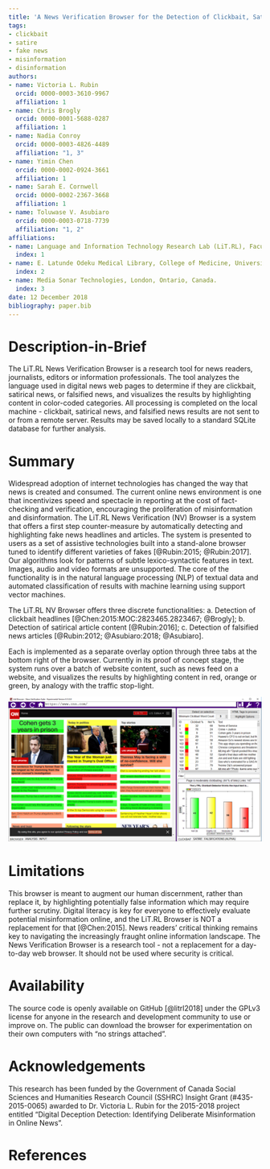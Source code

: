 ```yaml
---
title: 'A News Verification Browser for the Detection of Clickbait, Satire, and Falsified News'
tags:
- clickbait
- satire
- fake news
- misinformation
- disinformation
authors:
- name: Victoria L. Rubin
  orcid: 0000-0003-3610-9967
  affiliation: 1
- name: Chris Brogly
  orcid: 0000-0001-5688-0287
  affiliation: 1
- name: Nadia Conroy
  orcid: 0000-0003-4826-4489
  affiliation: "1, 3"
- name: Yimin Chen
  orcid: 0000-0002-0924-3661
  affiliation: 1
- name: Sarah E. Cornwell
  orcid: 0000-0002-2367-3668
  affiliation: 1
- name: Toluwase V. Asubiaro    
  orcid: 0000-0003-0718-7739
  affiliation: "1, 2"
affiliations: 
- name: Language and Information Technology Research Lab (LiT.RL), Faculty of Information and Media Studies, The University of Western Ontario, London, Ontario, Canada.
  index: 1
- name: E. Latunde Odeku Medical Library, College of Medicine, University of Ibadan, Ibadan, Nigeria
  index: 2 
- name: Media Sonar Technologies, London, Ontario, Canada.
  index: 3
date: 12 December 2018
bibliography: paper.bib
---
```


# Description-in-Brief
The LiT.RL News Verification Browser is a research tool for news readers, journalists, editors or information professionals. The tool analyzes the language used in digital news web pages to determine if they are clickbait, satirical news, or falsified news, and visualizes the results by highlighting content in color-coded categories. All processing is completed on the local machine - clickbait, satirical news, and falsified news results are not sent to or from a remote server. Results may be saved locally to a standard SQLite database for further analysis.

# Summary
Widespread adoption of internet technologies has changed the way that news is created and consumed. The current online news environment is one that incentivizes speed and spectacle in reporting at the cost of fact-checking and verification, encouraging the proliferation of misinformation and disinformation. The LiT.RL News Verification (NV) Browser is a system that offers a first step counter-measure by automatically detecting and highlighting fake news headlines and articles. The system is presented to users as a set of assistive technologies built into a stand-alone browser tuned to identify different varieties of fakes [@Rubin:2015; @Rubin:2017]. Our algorithms look for patterns of subtle lexico-syntactic features in text. Images, audio and video formats are unsupported. The core of the functionality is in the natural language processing (NLP) of textual data and automated classification of results with machine learning using support vector machines.

The LiT.RL NV Browser offers three discrete functionalities:
a.	Detection of clickbait headlines [@Chen:2015:MOC:2823465.2823467; @Brogly];
b.	Detection of satirical article content [@Rubin:2016];
c.	Detection of falsified news articles [@Rubin:2012; @Asubiaro:2018; @Asubiaro].

Each is implemented as a separate overlay option through three tabs at the bottom right of the browser. Currently in its proof of concept stage, the system runs over a batch of website content, such as news feed on a website, and visualizes the results by highlighting content in red, orange or green, by analogy with the traffic stop-light.
 
![Figure 1: Screenshot of LiT.RL News Verification Browser clickbait detection on the CNN homepage (December 12, 2018)](figure.png)

# Limitations
This browser is meant to augment our human discernment, rather than replace it, by highlighting potentially false information which may require further scrutiny. Digital literacy is key for everyone to effectively evaluate potential misinformation online, and the LiT.RL Browser is NOT a replacement for that [@Chen:2015]. News readers’ critical thinking remains key to navigating the increasingly fraught online information landscape. The News Verification Browser is a research tool - not a replacement for a day-to-day web browser. It should not be used where security is critical. 

# Availability
 The source code is openly available on GitHub [@litrl2018] under the GPLv3 license for anyone in the research and development community to use or improve on. The public can download the browser for experimentation on their own computers with “no strings attached”. 

# Acknowledgements
This research has been funded by the Government of Canada Social Sciences and Humanities Research Council (SSHRC) Insight Grant (#435-2015-0065) awarded to Dr. Victoria L. Rubin for the 2015-2018 project entitled “Digital Deception Detection: Identifying Deliberate Misinformation in Online News”.

# References
